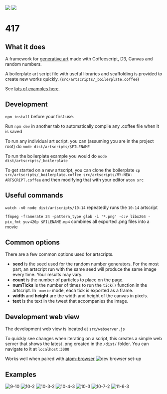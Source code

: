[![](/github/package-json/v/ejfox/four-seventeen.svg)](https://github.com/ejfox/four-seventeen)
[![](https://img.shields.io/github/last-commit/google/skia.svg)](https://github.com/ejfox/four-seventeen)


# 417

## What it does
A framework for [generative art](https://en.wikipedia.org/wiki/Generative_art) made with Coffeescript, D3, Canvas and random numbers.

A boilerplate art script file with useful libraries and scaffolding is provided to create new works quickly. (`src/artscripts/_boilerplate.coffee`)

See [lots of examples here](https://imgur.com/a/0nlIRIo).
## Development

`npm install` before your first use.

Run `npm dev` in another tab to automatically compile any .coffee file when it is saved

To run any individual art script, you can (assuming you are in the project root) do `node dist/artscripts/$FILENAME`

To run the boilerplate example you would do `node dist/artscripts/_boilerplate`

To get started on a new artscript, you can clone the boilerplate `cp src/artscripts/_boilerplate.coffee src/artscripts/MY-NEW-ARTSCRIPT.coffee` and then modifying that with your editor `atom src`

## Useful commands

`watch -n0 node dist/artscripts/10-14` repeatedly runs the `10-14` artscript

`ffmpeg -framerate 24 -pattern_type glob -i '*.png' -c:v libx264 -pix_fmt yuv420p $FILENAME.mp4` combines all exported .png files into a movie

## Common options
There are a few common options used for artscripts.

+ **seed** is the seed used for the random number generators. For the most part, an artscript run with the same seed will produce the same image every time. Your results may vary.
+ **count** is the number of particles to place on the page.
+ **numTicks** is the number of times to run the `tick()` function in the artscript. In `-movie` mode, each tick is exported as a frame.
+ **width** and **height** are the width and height of the canvas in pixels.
+ **text** is the text in the tweet that accompanies the image.

## Development web view
The development web view is located at `src/webserver.js`

To quickly see changes when iterating on a script, this creates a simple web server that shows the latest .png created in the `/dist/` folder. You can navigate to it at `localhost:3000`

Works well when paired with [atom-browser](https://atom.io/packages/atom-browser)
![dev browser set-up](http://ej-fox.s3.amazonaws.com/screenshots/Screenshot%202018-12-15%2013.33.23.png)

## Examples
![9-10](https://i.imgur.com/96fLEBe.png)
![10-2](https://i.imgur.com/WNcRDgg.png)
![10-3-2](https://i.imgur.com/bxW0bex.png)
![10-4-3](https://i.imgur.com/BTgXBOQ.png)
![10-3](https://i.imgur.com/HGAz9QZ.png)
![10-7-2](https://i.imgur.com/Y77isUO.png)
![11-6-3](https://i.imgur.com/FOR6L5f.png)
